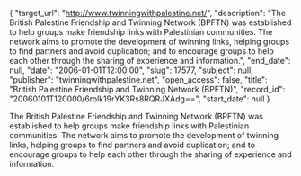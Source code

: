 {
  "target_url": "http://www.twinningwithpalestine.net/", 
  "description": "The British Palestine Friendship and Twinning Network (BPFTN) was established to help groups make friendship links with Palestinian communities. The network aims to promote the development of twinning links, helping groups to find partners and avoid duplication; and to encourage groups to help each other through the sharing of experience and information.", 
  "end_date": null, 
  "date": "2006-01-01T12:00:00", 
  "slug": 17577, 
  "subject": null, 
  "publisher": "twinningwithpalestine.net", 
  "open_access": false, 
  "title": "British Palestine Friendship and Twinning Network (BPFTN)", 
  "record_id": "20060101T120000/6rolk19rYK3Rs8RQRJXAdg==", 
  "start_date": null
}

The British Palestine Friendship and Twinning Network (BPFTN) was established to help groups make friendship links with Palestinian communities. The network aims to promote the development of twinning links, helping groups to find partners and avoid duplication; and to encourage groups to help each other through the sharing of experience and information.